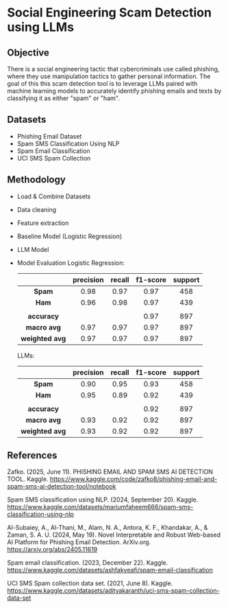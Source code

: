 # Social Engineering Scam Detection using LLMs

## Objective
There is a social engineering tactic that cybercriminals use called phishing, where they use manipulation tactics to gather personal information. 
The goal of this this scam detection tool is to leverage LLMs paired with machine learning models to accurately identify phishing emails and texts by classifying it as either "spam" or "ham".

## Datasets
- Phishing Email Dataset
- Spam SMS Classification Using NLP
- Spam Email Classification
- UCI SMS Spam Collection

## Methodology
* Load & Combine Datasets
* Data cleaning
* Feature extraction
* Baseline Model (Logistic Regression)
* LLM Model
* Model Evaluation
    Logistic Regression: 

    |                   |precision | recall | f1-score | support  |
    |:-----------------:|:--------:|:------:|:--------:|:--------:|
    |**Spam**           | 0.98     | 0.97   | 0.97     | 458      |
    |**Ham**            | 0.96     | 0.98   | 0.97     | 439      |
    |                   |          |        |          |          |
    |**accuracy**       |          |        | 0.97     | 897      |
    |**macro avg**      | 0.97     | 0.97   | 0.97     | 897      |
    |**weighted avg**   | 0.97     | 0.97   | 0.97     | 897      |

    LLMs: 

    |                   |precision | recall | f1-score | support  |
    |:-----------------:|:--------:|:------:|:--------:|:--------:|
    |**Spam**           | 0.90     | 0.95   | 0.93     | 458      |
    |**Ham**            | 0.95     | 0.89   | 0.92     | 439      |
    |                   |          |        |          |          |
    |**accuracy**       |          |        | 0.92     | 897      |
    |**macro avg**      | 0.93     | 0.92   | 0.92     | 897      |
    |**weighted avg**   | 0.93     | 0.92   | 0.92     | 897      |

## References
Zafko. (2025, June 11). PHISHING EMAIL AND SPAM SMS AI DETECTION TOOL. Kaggle. https://www.kaggle.com/code/zafko8/phishing-email-and-spam-sms-ai-detection-tool/notebook

Spam SMS classification using NLP. (2024, September 20). Kaggle. https://www.kaggle.com/datasets/mariumfaheem666/spam-sms-classification-using-nlp

Al-Subaiey, A., Al-Thani, M., Alam, N. A., Antora, K. F., Khandakar, A., & Zaman, S. A. U. (2024, May 19). Novel Interpretable and Robust Web-based AI Platform for Phishing Email Detection. ArXiv.org. https://arxiv.org/abs/2405.11619

Spam email classification. (2023, December 22). Kaggle. https://www.kaggle.com/datasets/ashfakyeafi/spam-email-classification

UCI SMS Spam collection data set. (2021, June 8). Kaggle. https://www.kaggle.com/datasets/adityakaranth/uci-sms-spam-collection-data-set